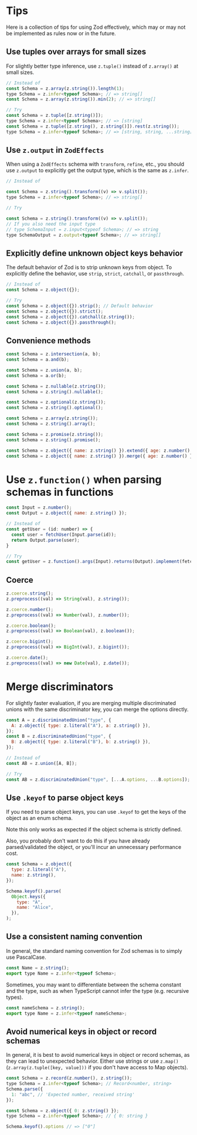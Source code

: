 # Tips

Here is a collection of tips for using Zod effectively, which may or may not be
implemented as rules now or in the future.

## Use tuples over arrays for small sizes

For slightly better type inference, use `z.tuple()` instead of `z.array()` at
small sizes.

```js
// Instead of
const Schema = z.array(z.string()).length(1);
type Schema = z.infer<typeof Schema>; // => string[]
const Schema = z.array(z.string()).min(2); // => string[]

// Try
const Schema = z.tuple([z.string()]);
type Schema = z.infer<typeof Schema>; // => [string]
const Schema = z.tuple([z.string(), z.string()]).rest(z.string());
type Schema = z.infer<typeof Schema>; // => [string, string, ...string[]]
```

## Use `z.output` in `ZodEffects`

When using a `ZodEffects` schema with `transform`, `refine`, etc., you should
use `z.output` to explicitly get the output type, which is the same as
`z.infer`.

```js
// Instead of

const Schema = z.string().transform((v) => v.split());
type Schema = z.infer<typeof Schema>; // => string[]

// Try

const Schema = z.string().transform((v) => v.split());
// If you also need the input type
// type SchemaInput = z.input<typeof Schema>; // => string
type SchemaOutput = z.output<typeof Schema>; // => string[]
```

## Explicitly define unknown object keys behavior

The default behavior of Zod is to strip unknown keys from object. To explicitly
define the behavior, use `strip`, `strict`, `catchall`, or `passthrough`.

```js
// Instead of
const Schema = z.object({});

// Try
const Schema = z.object({}).strip(); // Default behavior
const Schema = z.object({}).strict();
const Schema = z.object({}).catchall(z.string());
const Schema = z.object({}).passthrough();
```

## Convenience methods

```js
const Schema = z.intersection(a, b);
const Schema = a.and(b);

const Schema = z.union(a, b);
const Schema = a.or(b);

const Schema = z.nullable(z.string());
const Schema = z.string().nullable();

const Schema = z.optional(z.string());
const Schema = z.string().optional();

const Schema = z.array(z.string());
const Schema = z.string().array();

const Schema = z.promise(z.string());
const Schema = z.string().promise();

const Schema = z.object({ name: z.string() }).extend({ age: z.number() }.shape);
const Schema = z.object({ name: z.string() }).merge({ age: z.number() });
```

# Use `z.function()` when parsing schemas in functions

```js
const Input = z.number();
const Output = z.object({ name: z.string() });

// Instead of
const getUser = (id: number) => {
  const user = fetchUser(Input.parse(id));
  return Output.parse(user);
}

// Try
const getUser = z.function().args(Input).returns(Output).implement(fetchUser);
```

## Coerce

```js
z.coerce.string();
z.preprocess((val) => String(val), z.string());

z.coerce.number();
z.preprocess((val) => Number(val), z.number());

z.coerce.boolean();
z.preprocess((val) => Boolean(val), z.boolean());

z.coerce.bigint();
z.preprocess((val) => BigInt(val), z.bigint());

z.coerce.date();
z.preprocess((val) => new Date(val), z.date());
```

# Merge discriminators

For slightly faster evaluation, if you are merging multiple discriminated unions
with the same discriminator key, you can merge the options directly.

```js
const A = z.discriminatedUnion("type", {
  A: z.object({ type: z.literal("A"), a: z.string() }),
});
const B = z.discriminatedUnion("type", {
  B: z.object({ type: z.literal("B"), b: z.string() }),
});

// Instead of
const AB = z.union([A, B]);

// Try
const AB = z.discriminatedUnion("type", [...A.options, ...B.options]);
```

## Use `.keyof` to parse object keys

If you need to parse object keys, you can use `.keyof` to get the keys of the
object as an enum schema.

Note this only works as expected if the object schema is strictly defined.

Also, you probably don't want to do this if you have already parsed/validated
the object, or you'll incur an unnecessary performance cost.

```js
const Schema = z.object({
  type: z.literal("A"),
  name: z.string(),
});

Schema.keyof().parse(
  Object.keys({
    type: "A",
    name: "Alice",
  }),
);
```

## Use a consistent naming convention

In general, the standard naming convention for Zod schemas is to simply use
PascalCase.

```js
const Name = z.string();
export type Name = z.infer<typeof Schema>;
```

Sometimes, you may want to differentiate between the schema constant and the
type, such as when TypeScript cannot infer the type (e.g. recursive types).

```js
const nameSchema = z.string();
export type Name = z.infer<typeof nameSchema>;
```

## Avoid numerical keys in object or record schemas

In general, it is best to avoid numerical keys in object or record schemas, as
they can lead to unexpected behavior. Either use strings or use `z.map()`
(`z.array(z.tuple([key, value]))` if you don't have access to Map objects).

```js
const Schema = z.record(z.number(), z.string());
type Schema = z.infer<typeof Schema>; // Record<number, string>
Schema.parse({
  1: "abc", // 'Expected number, received string'
});

const Schema = z.object({ 0: z.string() });
type Schema = z.infer<typeof Schema>; // { 0: string }

Schema.keyof().options // => ["0"]
```
